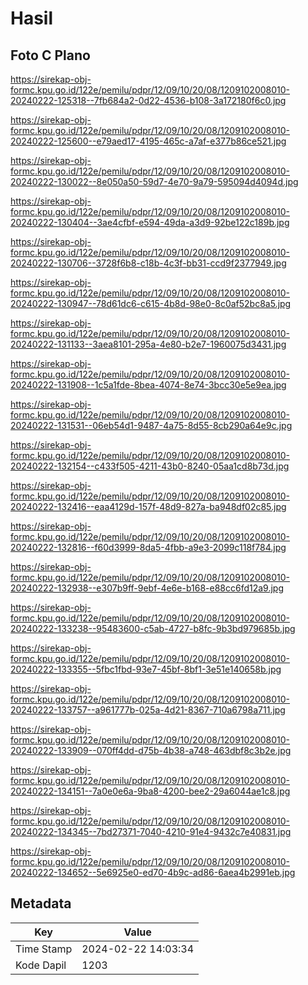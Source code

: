 # Hasil

## Foto C Plano

https://sirekap-obj-formc.kpu.go.id/122e/pemilu/pdpr/12/09/10/20/08/1209102008010-20240222-125318--7fb684a2-0d22-4536-b108-3a172180f6c0.jpg

https://sirekap-obj-formc.kpu.go.id/122e/pemilu/pdpr/12/09/10/20/08/1209102008010-20240222-125600--e79aed17-4195-465c-a7af-e377b86ce521.jpg

https://sirekap-obj-formc.kpu.go.id/122e/pemilu/pdpr/12/09/10/20/08/1209102008010-20240222-130022--8e050a50-59d7-4e70-9a79-595094d4094d.jpg

https://sirekap-obj-formc.kpu.go.id/122e/pemilu/pdpr/12/09/10/20/08/1209102008010-20240222-130404--3ae4cfbf-e594-49da-a3d9-92be122c189b.jpg

https://sirekap-obj-formc.kpu.go.id/122e/pemilu/pdpr/12/09/10/20/08/1209102008010-20240222-130706--3728f6b8-c18b-4c3f-bb31-ccd9f2377949.jpg

https://sirekap-obj-formc.kpu.go.id/122e/pemilu/pdpr/12/09/10/20/08/1209102008010-20240222-130947--78d61dc6-c615-4b8d-98e0-8c0af52bc8a5.jpg

https://sirekap-obj-formc.kpu.go.id/122e/pemilu/pdpr/12/09/10/20/08/1209102008010-20240222-131133--3aea8101-295a-4e80-b2e7-1960075d3431.jpg

https://sirekap-obj-formc.kpu.go.id/122e/pemilu/pdpr/12/09/10/20/08/1209102008010-20240222-131908--1c5a1fde-8bea-4074-8e74-3bcc30e5e9ea.jpg

https://sirekap-obj-formc.kpu.go.id/122e/pemilu/pdpr/12/09/10/20/08/1209102008010-20240222-131531--06eb54d1-9487-4a75-8d55-8cb290a64e9c.jpg

https://sirekap-obj-formc.kpu.go.id/122e/pemilu/pdpr/12/09/10/20/08/1209102008010-20240222-132154--c433f505-4211-43b0-8240-05aa1cd8b73d.jpg

https://sirekap-obj-formc.kpu.go.id/122e/pemilu/pdpr/12/09/10/20/08/1209102008010-20240222-132416--eaa4129d-157f-48d9-827a-ba948df02c85.jpg

https://sirekap-obj-formc.kpu.go.id/122e/pemilu/pdpr/12/09/10/20/08/1209102008010-20240222-132816--f60d3999-8da5-4fbb-a9e3-2099c118f784.jpg

https://sirekap-obj-formc.kpu.go.id/122e/pemilu/pdpr/12/09/10/20/08/1209102008010-20240222-132938--e307b9ff-9ebf-4e6e-b168-e88cc6fd12a9.jpg

https://sirekap-obj-formc.kpu.go.id/122e/pemilu/pdpr/12/09/10/20/08/1209102008010-20240222-133238--95483600-c5ab-4727-b8fc-9b3bd979685b.jpg

https://sirekap-obj-formc.kpu.go.id/122e/pemilu/pdpr/12/09/10/20/08/1209102008010-20240222-133355--5fbc1fbd-93e7-45bf-8bf1-3e51e140658b.jpg

https://sirekap-obj-formc.kpu.go.id/122e/pemilu/pdpr/12/09/10/20/08/1209102008010-20240222-133757--a961777b-025a-4d21-8367-710a6798a711.jpg

https://sirekap-obj-formc.kpu.go.id/122e/pemilu/pdpr/12/09/10/20/08/1209102008010-20240222-133909--070ff4dd-d75b-4b38-a748-463dbf8c3b2e.jpg

https://sirekap-obj-formc.kpu.go.id/122e/pemilu/pdpr/12/09/10/20/08/1209102008010-20240222-134151--7a0e0e6a-9ba8-4200-bee2-29a6044ae1c8.jpg

https://sirekap-obj-formc.kpu.go.id/122e/pemilu/pdpr/12/09/10/20/08/1209102008010-20240222-134345--7bd27371-7040-4210-91e4-9432c7e40831.jpg

https://sirekap-obj-formc.kpu.go.id/122e/pemilu/pdpr/12/09/10/20/08/1209102008010-20240222-134652--5e6925e0-ed70-4b9c-ad86-6aea4b2991eb.jpg


## Metadata

| Key        | Value               |
| ---------- | ------------------- |
| Time Stamp | 2024-02-22 14:03:34 |
| Kode Dapil | 1203                |



